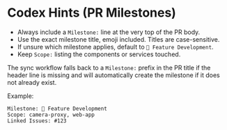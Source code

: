 # Codex Hints (PR Milestones)

- Always include a `Milestone:` line at the very top of the PR body.
- Use the exact milestone title, emoji included. Titles are case-sensitive.
- If unsure which milestone applies, default to `🧬 Feature Development`.
- Keep `Scope:` listing the components or services touched.

The sync workflow falls back to a `Milestone:` prefix in the PR title if the header line is missing and will automatically create the milestone if it does not already exist.

Example:
```
Milestone: 🧬 Feature Development
Scope: camera-proxy, web-app
Linked Issues: #123
```
